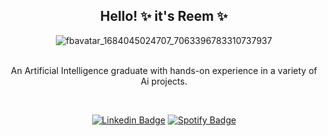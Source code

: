 
<body>
<div align="center">

<p>
<h2> Hello! ✨ it's Reem ✨ </h2>

![fbavatar_1684045024707_7063396783310737937](https://github.com/reem010/reem010/assets/108128985/f2c8d9c1-fdcc-4f41-901c-eb1fddacf649)


<br>
An Artificial Intelligence graduate with hands-on experience in a variety of Ai projects</a>.    
</p>

<br />

[![Linkedin Badge](https://img.shields.io/badge/LinkedIn-0077B5?style=flat-square&logo=linkedin&logoColor=white
)](https://www.linkedin.com/in/reem-ahmed-204464243/)
[![Spotify Badge](https://img.shields.io/badge/Spotify-1ED760?style=flat-square&logo=spotify&logoColor=white)](https://open.spotify.com/user/31aynfi54vb3f7mrxav4d64pqfma)

<br />
</div>
</body>

<!--
- 🔭 I’m currently working on ...
- 🌱 I’m currently learning ...
- 👯 I’m looking to collaborate on ...
- 🤔 I’m looking for help with ...
- 💬 Ask me about ...
- 📫 How to reach me: ...
- 😄 Pronouns: ...
- ⚡ Fun fact: ...
-->
